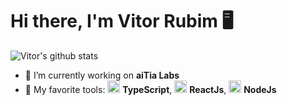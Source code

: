 # Hi there, I'm Vitor Rubim 🖥️

<!--
**vitorrubim1/vitorrubim1** is a ✨ _special_ ✨ repository because its `README.md` (this file) appears on your GitHub profile.

Here are some ideas to get you started:

- 🔭 I’m currently working on ...
- 🌱 I’m currently learning ...
- 👯 I’m looking to collaborate on ...
- 🤔 I’m looking for help with ...
- 💬 Ask me about ...
- 📫 How to reach me: ...
- 😄 Pronouns: ...
- ⚡ Fun fact: ...
-->

![Vitor's github stats](https://github-readme-stats.vercel.app/api?username=vitorrubim1&show_icons=true&theme=midnight-purple)

- 🏢 I’m currently working on <b>aiTia Labs</b> 
- 🔨 My favorite tools: <img src="https://i.ibb.co/PZ2XZgr/ts.png" width="20"/> <b>TypeScript</b>, <img src="https://i.ibb.co/4RHMmLQ/react.png" width="20"/> <b>ReactJs</b>, <img src="https://i.ibb.co/vVxmyN2/node.png" width="20"/> <b>NodeJs</b>
